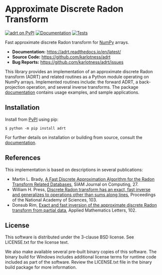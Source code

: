 # Approximate Discrete Radon Transform

[![adrt on PyPI](https://img.shields.io/pypi/v/adrt)][pypi]
[![Documentation](https://readthedocs.org/projects/adrt/badge/?version=latest)][docs]
[![Tests](https://github.com/karlotness/adrt/workflows/Tests/badge.svg)][tests]

Fast approximate discrete Radon transform for
[NumPy](https://numpy.org/) arrays.

- **Documentation:** https://adrt.readthedocs.io/en/latest/
- **Source Code:** https://github.com/karlotness/adrt
- **Bug Reports:** https://github.com/karlotness/adrt/issues

This library provides an implementation of an approximate discrete
Radon transform (ADRT) and related routines as a Python module
operating on NumPy arrays. Implemented routines include: the forward
ADRT, a back-projection operation, and several inverse transforms. The
package [documentation][docs] contains usage examples, and sample
applications.

## Installation

Install from [PyPI][pypi] using pip:
``` console
$ python -m pip install adrt
```

For further details on installation or building from source, consult
the [documentation][docs].

## References

This implementation is based on descriptions in several publications:
- Martin L. Brady, [A Fast Discrete Approximation Algorithm for the Radon Transform Related Databases][brady98], SIAM Journal on Computing, 27.
- William H. Press, [Discrete Radon transform has an exact, fast inverse and generalizes to operations other than sums along lines][press06], Proceedings of the National Academy of Sciences, 103.
- Donsub Rim, [Exact and fast inversion of the approximate discrete Radon transform from partial data][rim20], Applied Mathematics Letters, 102.

## License

This software is distributed under the 3-clause BSD license. See
LICENSE.txt for the license text.

We also make available several pre-built binary copies of this
software. The binary build for Windows includes additional license
terms for runtime code included as part of the software. Review the
LICENSE.txt file in the binary build package for more information.

[pypi]: https://pypi.org/project/adrt/
[docs]: https://adrt.readthedocs.io/en/latest/
[tests]: https://github.com/karlotness/adrt/actions
[brady98]: https://doi.org/10.1137/S0097539793256673
[press06]: https://doi.org/10.1073/pnas.0609228103
[rim20]: https://doi.org/10.1016/j.aml.2019.106159
